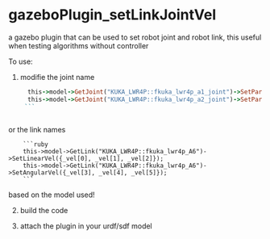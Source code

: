 # gazeboPlugin_setLinkJointVel
a gazebo plugin that can be used to set robot joint and robot link, this useful when testing algorithms without controller

To use:

1. modifie the joint name 
      ```ruby 
        this->model->GetJoint("KUKA_LWR4P::fkuka_lwr4p_a1_joint")->SetParam("fmax", 0, 1000.0); 
        this->model->GetJoint("KUKA_LWR4P::fkuka_lwr4p_a2_joint")->SetParam("fmax", 0, 1000.0);
       ```
        
or the link names 

        ```ruby 
        this->model->GetLink("KUKA_LWR4P::fkuka_lwr4p_A6")->SetLinearVel({_vel[0], _vel[1], _vel[2]});
        this->model->GetLink("KUKA_LWR4P::fkuka_lwr4p_A6")->SetAngularVel({_vel[3], _vel[4], _vel[5]}); 
        ```
        
based on the model used!

2. build the code 

3. attach the plugin in your urdf/sdf model
       

